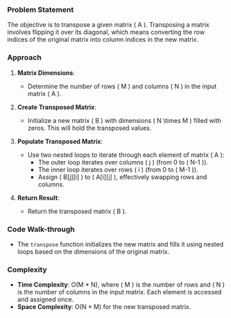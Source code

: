 ### Problem Statement
The objective is to transpose a given matrix \( A \). Transposing a matrix involves flipping it over its diagonal, which means converting the row indices of the original matrix into column indices in the new matrix.

### Approach
1. **Matrix Dimensions**:
   - Determine the number of rows \( M \) and columns \( N \) in the input matrix \( A \).

2. **Create Transposed Matrix**:
   - Initialize a new matrix \( B \) with dimensions \( N \times M \) filled with zeros. This will hold the transposed values.

3. **Populate Transposed Matrix**:
   - Use two nested loops to iterate through each element of matrix \( A \):
     - The outer loop iterates over columns \( j \) (from 0 to \( N-1 \)).
     - The inner loop iterates over rows \( i \) (from 0 to \( M-1 \)).
     - Assign \( B[j][i] \) to \( A[i][j] \), effectively swapping rows and columns.

4. **Return Result**:
   - Return the transposed matrix \( B \).

### Code Walk-through
- The `transpose` function initializes the new matrix and fills it using nested loops based on the dimensions of the original matrix.

### Complexity
- **Time Complexity**: O(M * N), where \( M \) is the number of rows and \( N \) is the number of columns in the input matrix. Each element is accessed and assigned once.
- **Space Complexity**: O(N * M) for the new transposed matrix.


